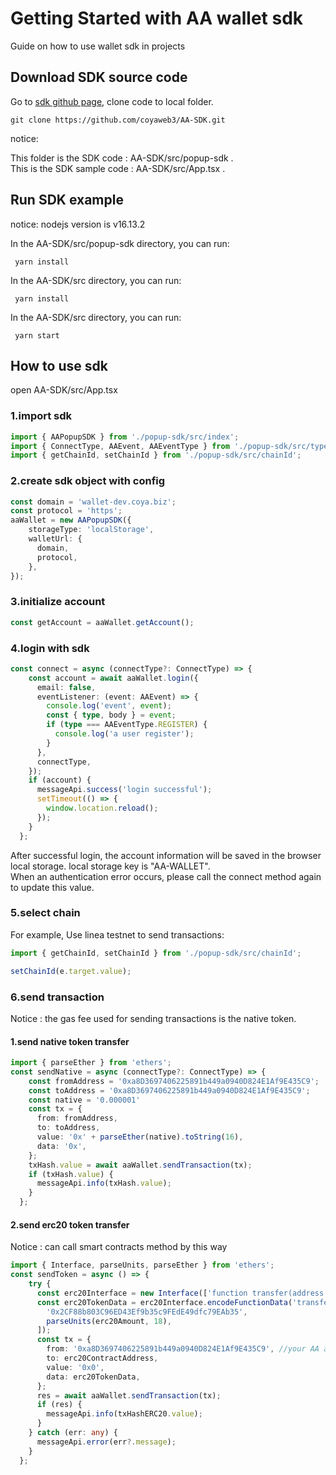 # Getting Started with AA wallet sdk
Guide on how to use wallet sdk in projects

## Download SDK source code
Go to [sdk github page](https://github.com/coyaweb3/AA-SDK),  clone code to local folder.
```
git clone https://github.com/coyaweb3/AA-SDK.git
```
notice:

This folder is the SDK code : AA-SDK/src/popup-sdk .  
This  is the SDK sample code : AA-SDK/src/App.tsx .

## Run SDK example
notice:
nodejs version is v16.13.2  

In the AA-SDK/src/popup-sdk directory, you can run:
```
 yarn install
```
In the AA-SDK/src directory, you can run:
```
 yarn install
```
In the AA-SDK/src directory, you can run:
```
 yarn start
```
## How to use sdk
open AA-SDK/src/App.tsx
### 1.import sdk
```typescript
import { AAPopupSDK } from './popup-sdk/src/index';
import { ConnectType, AAEvent, AAEventType } from './popup-sdk/src/types/index';
import { getChainId, setChainId } from './popup-sdk/src/chainId';
```
### 2.create sdk object with config
```typescript
const domain = 'wallet-dev.coya.biz';
const protocol = 'https';
aaWallet = new AAPopupSDK({
    storageType: 'localStorage',
    walletUrl: {
      domain,
      protocol,
    },
});
```
### 3.initialize account
```typescript
const getAccount = aaWallet.getAccount();
```

### 4.login with sdk
```typescript
const connect = async (connectType?: ConnectType) => {
    const account = await aaWallet.login({
      email: false,
      eventListener: (event: AAEvent) => {
        console.log('event', event);
        const { type, body } = event;
        if (type === AAEventType.REGISTER) {
          console.log('a user register');
        }
      },
      connectType,
    });
    if (account) {
      messageApi.success('login successful');
      setTimeout(() => {
        window.location.reload();
      });
    }
  };
```
After successful login, the account information will be saved in the browser local storage. local storage key is "AA-WALLET".  
When an authentication error occurs, please call the connect method again to update this value.

### 5.select chain
For example, Use linea testnet to send transactions:
```typescript
import { getChainId, setChainId } from './popup-sdk/src/chainId';

setChainId(e.target.value);
```

### 6.send transaction
Notice : the gas fee used for sending transactions is the native token.
#### 1.send native token transfer 
```typescript
import { parseEther } from 'ethers';
const sendNative = async (connectType?: ConnectType) => {
    const fromAddress = '0xa8D3697406225891b449a0940D824E1Af9E435C9';
    const toAddress = '0xa8D3697406225891b449a0940D824E1Af9E435C9';
    const native = '0.000001'
    const tx = {
      from: fromAddress,
      to: toAddress,
      value: '0x' + parseEther(native).toString(16),
      data: '0x',
    };
    txHash.value = await aaWallet.sendTransaction(tx);
    if (txHash.value) {
      messageApi.info(txHash.value);
    }
  };

```

#### 2.send erc20 token transfer 
Notice : can call smart contracts method by this way
```typescript
import { Interface, parseUnits, parseEther } from 'ethers';
const sendToken = async () => {
    try {
      const erc20Interface = new Interface(['function transfer(address _to, uint256 _value)']);
      const erc20TokenData = erc20Interface.encodeFunctionData('transfer', [
        '0x2CF88b803C96ED43Ef9b35c9FEdE49dfc79EAb35',
        parseUnits(erc20Amount, 18),
      ]);
      const tx = {
        from: '0xa8D3697406225891b449a0940D824E1Af9E435C9', //your AA account address, in local storage, key is AA-WALLET.
        to: erc20ContractAddress,
        value: '0x0',
        data: erc20TokenData,
      };
      res = await aaWallet.sendTransaction(tx);
      if (res) {
        messageApi.info(txHashERC20.value);
      }
    } catch (err: any) {
      messageApi.error(err?.message);
    }
  };

```

